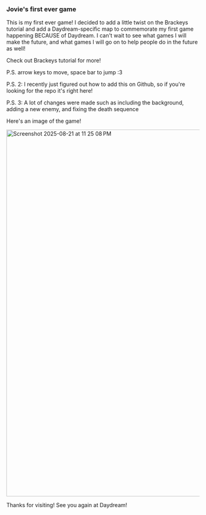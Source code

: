 ### Jovie's first ever game
This is my first ever game! I decided to add a little twist on the Brackeys tutorial and add a Daydream-specific map to commemorate my first game happening BECAUSE of Daydream. I can't wait to see what games I will make the future, and what games I will go on to help people do in the future as well!

Check out Brackeys tutorial for more!

P.S. arrow keys to move, space bar to jump :3

P.S. 2: I recently just figured out how to add this on Github, so if you're looking for the repo it's right here!

P.S. 3: A lot of changes were made such as including the background, adding a new enemy, and fixing the death sequence

Here's an image of the game!

<img width="1470" height="956" alt="Screenshot 2025-08-21 at 11 25 08 PM" src="https://github.com/user-attachments/assets/2b13dcc9-c6f3-4fa6-aba2-5c424d900a3d" />


Thanks for visiting! See you again at Daydream!


